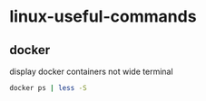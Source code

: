 # linux-useful-commands
## docker
display docker containers not wide terminal
```bash
docker ps | less -S
```
